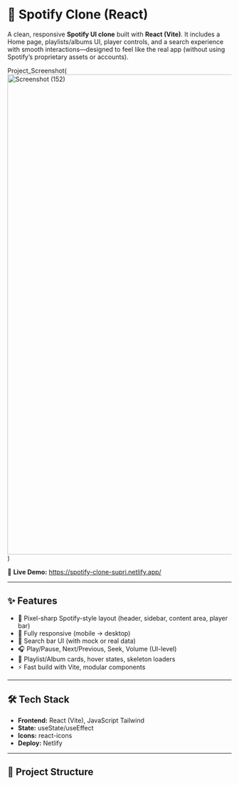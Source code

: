# 🎵 Spotify Clone (React)

A clean, responsive **Spotify UI clone** built with **React (Vite)**. It includes a Home page, playlists/albums UI, player controls, and a search experience with smooth interactions—designed to feel like the real app (without using Spotify’s proprietary assets or accounts).

Project_Screenshot(<img width="1920" height="1080" alt="Screenshot (152)" src="https://github.com/user-attachments/assets/abfab96a-0822-404a-a5c7-e732438bb12b" />
)

🔗 **Live Demo:** https://spotify-clone-supri.netlify.app/  

---

## ✨ Features
- 🎨 Pixel-sharp Spotify-style layout (header, sidebar, content area, player bar)
- 📱 Fully responsive (mobile → desktop)
- 🔎 Search bar UI (with mock or real data)
- 🎧 Play/Pause, Next/Previous, Seek, Volume (UI-level)
- 📂 Playlist/Album cards, hover states, skeleton loaders
- ⚡ Fast build with Vite, modular components



---

## 🛠 Tech Stack
- **Frontend:** React (Vite), JavaScript Tailwind
- **State:** useState/useEffect 
- **Icons:** react-icons
- **Deploy:** Netlify 

---

## 📂 Project Structure
